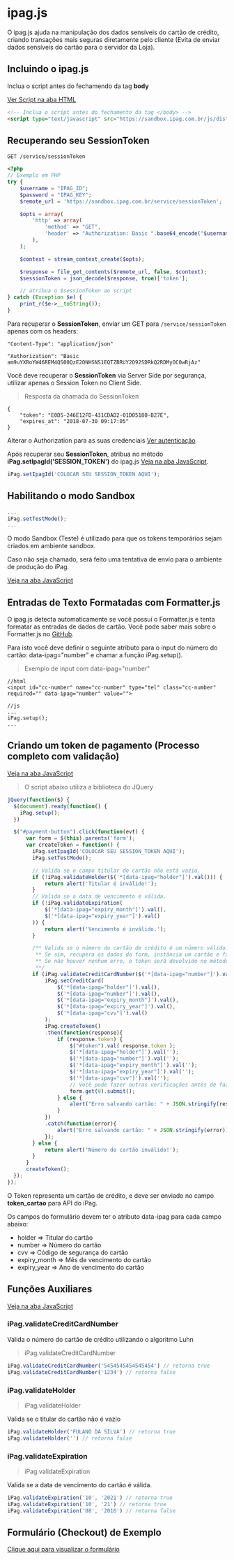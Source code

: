 # ipag.js

O ipag.js ajuda na manipulação dos dados sensíveis do cartão de crédito, criando transações mais seguras diretamente pelo cliente (Evita de enviar dados sensíveis do cartão para o servidor da Loja).

## Incluindo o ipag.js

Inclua o script antes do fechamendo da tag **body**

[Ver Script na aba HTML](?html#ipag-js)

```html
<!-- Inclua o script antes do fechamento da tag </body> -->
<script type="text/javascript" src="https://sandbox.ipag.com.br/js/dist/ipag.js"></script>
```

## Recuperando seu SessionToken

`GET /service/sessionToken`

```php
<?php
// Exemplo em PHP
try {
    $username = "IPAG_ID";
    $password = "IPAG_KEY";
    $remote_url = 'https://sandbox.ipag.com.br/service/sessionToken';

    $opts = array(
        'http' => array(
            'method' => "GET",
            'header' => "Authorization: Basic ".base64_encode("$username:$password"),
        ),
    );

    $context = stream_context_create($opts);

    $response = file_get_contents($remote_url, false, $context);
    $sessionToken = json_decode($response, true)['token'];

    // atribua o $sessionToken ao script
} catch (Exception $e) {
    print_r($e->__toString());
}
```

Para recuperar o **SessionToken**, enviar um GET para `/service/sessionToken` apenas com os headers:

`"Content-Type": "application/json"`

`"Authorization": "Basic am9uYXRoYW46REM4QS00QzE2ONHSNS1EQTZBRUY2O92SDRkQ2RDMyOC0wRjAz"`

Você deve recuperar o **SessionToken** via Server Side por segurança, utilizar apenas o Session Token no Client Side.

> Resposta da chamada do SessionToken

```
{
    "token": "E0D5-246E12FD-431CDAD2-01D05180-B27E",
    "expires_at": "2018-07-30 09:17:05"
}
```

<aside class="notice">
    Alterar o Authorization para as suas credenciais <a href="?javascript#autentica-o-api">Ver autenticação</a>
</aside>

Após recuperar seu **SessionToken**, atribua no método **iPag.setIpagId('SESSION_TOKEN')** do ipag.js [Veja na aba JavaScript](?javascript#incluindo-o-ipag-js).

```javascript
iPag.setIpagId('COLOCAR SEU SESSION_TOKEN AQUI');
```


## Habilitando o modo Sandbox

```javascript
...
iPag.setTestMode();
...
```

O modo Sandbox (Teste) é utilizado para que os tokens temporários sejam criados em ambiente sandbox.

Caso não seja chamado, será feito uma tentativa de envio para o ambiente de produção do iPag.

[Veja na aba JavaScript](?javascript#habilitando-o-modo-sandbox)

## Entradas de Texto Formatadas com Formatter.js

O ipag.js detecta automaticamente se você possuí o Formatter.js e tenta formatar as entradas de dados de cartão. Você pode saber mais sobre o Formatter.js no [GitHub](https://github.com/jaridmargolin/formatter.js).

Para isto você deve definir o seguinte atributo para o input do número do cartão: data-ipag="number" e chamar a função iPag.setup().

>Exemplo de input com data-ipag="number"

```
//html
<input id="cc-number" name="cc-number" type="tel" class="cc-number" required="" data-ipag="number" value="">
```

```
//js
...
iPag.setup();
...
```

## Criando um token de pagamento (Processo completo com validação)

[Veja na aba JavaScript](?javascript#criando-um-token-de-pagamento-processo-completo-com-valida-o)

>O script abaixo utiliza a biblioteca do JQuery

```javascript
jQuery(function($) {
  $(document).ready(function() {
    iPag.setup();
  })

  $("#payment-button").click(function(evt) {
      var form = $(this).parents('form');
      var createToken = function() {
        iPag.setIpagId('COLOCAR SEU SESSION_TOKEN AQUI');
        iPag.setTestMode();

        // Valida se o campo titular do cartão não está vazio.
        if (!iPag.validateHolder($('*[data-ipag="holder"]').val())) {
            return alert('Titular é inválido!');
        }
        // Valida se a data de vencimento é válida.
        if (!iPag.validateExpiration(
            $('*[data-ipag="expiry_month"]').val(),
            $('*[data-ipag="expiry_year"]').val()
        )) {
            return alert('Vencimento é inválido.');
        }

        /** Valida se o número do cartão de crédito é um número válido.
         ** Se sim, recupera os dados do form, instância um cartão e faz a chamada para criar um token
         ** Se não houver nenhum erro, o token será devolvido no método then(function(response)) ...
         **/
        if (iPag.validateCreditCardNumber($('*[data-ipag="number"]').val())) {
            iPag.setCreditCard(
                $('*[data-ipag="holder"]').val(),
                $('*[data-ipag="number"]').val(),
                $('*[data-ipag="expiry_month"]').val(),
                $('*[data-ipag="expiry_year"]').val(),
                $('*[data-ipag="cvv"]').val()
            );
            iPag.createToken()
            .then(function(response){
                if (response.token) {
                    $("#token").val( response.token );
                    $('*[data-ipag="holder"]').val('');
                    $('*[data-ipag="number"]').val('');
                    $('*[data-ipag="expiry_month"]').val('');
                    $('*[data-ipag="expiry_year"]').val('');
                    $('*[data-ipag="cvv"]').val('');
                    // Você pode fazer outras verificações antes de fazer o submit
                    form.get(0).submit();
                } else {
                    alert("Erro salvando cartão: " + JSON.stringify(response));
                }
            })
            .catch(function(error){
                alert("Erro salvando cartão: " + JSON.stringify(error));
            });
        } else {
            return alert('Número do cartão inválido!');
        }
      }
      createToken();
  });
});
```

O Token representa um cartão de crédito, e deve ser enviado no campo **token_cartao** para API do iPag.

Os campos do formulário devem ter o atributo data-ipag para cada campo abaixo:

* holder => Titular do cartão
* number => Número do cartão
* cvv => Código de segurança do cartão
* expiry_month => Mês de vencimento do cartão
* expiry_year => Ano de vencimento do cartão

## Funções Auxiliares

[Veja na aba JavaScript](?javascript#fun-es-auxiliares)

### iPag.validateCreditCardNumber
Valida o número do cartão de crédito utilizando o algoritmo Luhn

> iPag.validateCreditCardNumber

```javascript
iPag.validateCreditCardNumber('5454545454545454') // retorna true
iPag.validateCreditCardNumber('1234') // retorna false
```

### iPag.validateHolder

> iPag.validateHolder

Valida se o titular do cartão não é vazio

```javascript
iPag.validateHolder('FULANO DA SILVA') // retorna true
iPag.validateHolder('') // retorna false
```

### iPag.validateExpiration

> iPag.validateExpiration

Valida se a data de vencimento do cartão é válida.

```javascript
iPag.validateExpiration('10', '2021') // retorna true
iPag.validateExpiration('10', '21') // retorna true
iPag.validateExpiration('08', '2016') // retorna false
```

## Formulário (Checkout) de Exemplo

[Clique aqui para visualizar o formulário](https://sandbox.ipag.com.br/checkout-demo)
